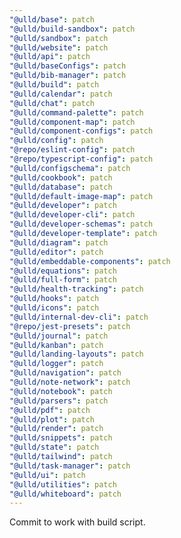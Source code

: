 ```yaml
---
"@ulld/base": patch
"@ulld/build-sandbox": patch
"@ulld/sandbox": patch
"@ulld/website": patch
"@ulld/api": patch
"@ulld/baseConfigs": patch
"@ulld/bib-manager": patch
"@ulld/build": patch
"@ulld/calendar": patch
"@ulld/chat": patch
"@ulld/command-palette": patch
"@ulld/component-map": patch
"@ulld/component-configs": patch
"@ulld/config": patch
"@repo/eslint-config": patch
"@repo/typescript-config": patch
"@ulld/configschema": patch
"@ulld/cookbook": patch
"@ulld/database": patch
"@ulld/default-image-map": patch
"@ulld/developer": patch
"@ulld/developer-cli": patch
"@ulld/developer-schemas": patch
"@ulld/developer-template": patch
"@ulld/diagram": patch
"@ulld/editor": patch
"@ulld/embeddable-components": patch
"@ulld/equations": patch
"@ulld/full-form": patch
"@ulld/health-tracking": patch
"@ulld/hooks": patch
"@ulld/icons": patch
"@ulld/internal-dev-cli": patch
"@repo/jest-presets": patch
"@ulld/journal": patch
"@ulld/kanban": patch
"@ulld/landing-layouts": patch
"@ulld/logger": patch
"@ulld/navigation": patch
"@ulld/note-network": patch
"@ulld/notebook": patch
"@ulld/parsers": patch
"@ulld/pdf": patch
"@ulld/plot": patch
"@ulld/render": patch
"@ulld/snippets": patch
"@ulld/state": patch
"@ulld/tailwind": patch
"@ulld/task-manager": patch
"@ulld/ui": patch
"@ulld/utilities": patch
"@ulld/whiteboard": patch
---
```


Commit to work with build script.
